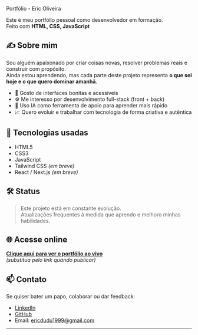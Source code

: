 Portfólio - Eric Oliveira

Este é meu portfólio pessoal como desenvolvedor em formação.  
Feito com **HTML, CSS, JavaScript**

## ✍️ Sobre mim

Sou alguém apaixonado por criar coisas novas, resolver problemas reais e construir com propósito.  
Ainda estou aprendendo, mas cada parte deste projeto representa **o que sei hoje e o que quero dominar amanhã**.

- 🎨 Gosto de interfaces bonitas e acessíveis  
- ⚙️ Me interesso por desenvolvimento full-stack (front + back)  
- 🤝 Uso IA como ferramenta de apoio para aprender mais rápido  
- 📈 Quero evoluir e trabalhar com tecnologia de forma criativa e autêntica

## 🚀 Tecnologias usadas

- HTML5  
- CSS3  
- JavaScript  
- Tailwind CSS *(em breve)*  
- React / Next.js *(em breve)*

## 🛠️ Status

> Este projeto está em constante evolução.  
> Atualizações frequentes à medida que aprendo e melhoro minhas habilidades.

## 🌐 Acesse online

**[Clique aqui para ver o portfólio ao vivo](https://seunome.github.io/portfolio)**  
_(substitua pelo link quando publicar)_

## 📫 Contato

Se quiser bater um papo, colaborar ou dar feedback:

- [LinkedIn](https://www.linkedin.com/in/eric-oliveira-9703671b5/)  
- [GitHub](https://github.com/Eric1Oliveira)  
- Email: ericdudu1999@gmail.com

---
